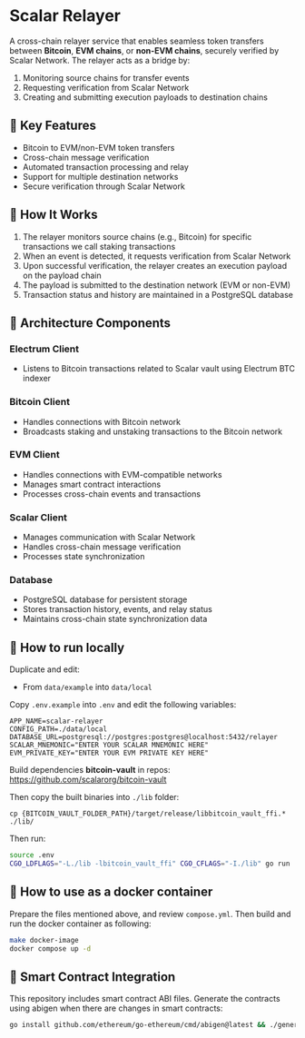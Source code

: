 # Scalar Relayer

A cross-chain relayer service that enables seamless token transfers between **Bitcoin**, **EVM chains**, or **non-EVM chains**, securely verified by Scalar Network. The relayer acts as a bridge by:

1. Monitoring source chains for transfer events
2. Requesting verification from Scalar Network
3. Creating and submitting execution payloads to destination chains

## 🌟 Key Features

- Bitcoin to EVM/non-EVM token transfers
- Cross-chain message verification
- Automated transaction processing and relay
- Support for multiple destination networks
- Secure verification through Scalar Network

## 🌟 How It Works

1. The relayer monitors source chains (e.g., Bitcoin) for specific transactions we call staking transactions
2. When an event is detected, it requests verification from Scalar Network
3. Upon successful verification, the relayer creates an execution payload on the payload chain
4. The payload is submitted to the destination network (EVM or non-EVM)
5. Transaction status and history are maintained in a PostgreSQL database

## 🌟 Architecture Components

### Electrum Client

- Listens to Bitcoin transactions related to Scalar vault using Electrum BTC indexer

### Bitcoin Client

- Handles connections with Bitcoin network
- Broadcasts staking and unstaking transactions to the Bitcoin network

### EVM Client

- Handles connections with EVM-compatible networks
- Manages smart contract interactions
- Processes cross-chain events and transactions

### Scalar Client

- Manages communication with Scalar Network
- Handles cross-chain message verification
- Processes state synchronization

### Database

- PostgreSQL database for persistent storage
- Stores transaction history, events, and relay status
- Maintains cross-chain state synchronization data

## 🌟 How to run locally

Duplicate and edit:

- From `data/example` into `data/local`

Copy `.env.example` into `.env` and edit the following variables:

```
APP_NAME=scalar-relayer
CONFIG_PATH=./data/local
DATABASE_URL=postgresql://postgres:postgres@localhost:5432/relayer
SCALAR_MNEMONIC="ENTER YOUR SCALAR MNEMONIC HERE"
EVM_PRIVATE_KEY="ENTER YOUR EVM PRIVATE KEY HERE"
```

Build dependencies **bitcoin-vault** in repos: <https://github.com/scalarorg/bitcoin-vault>

Then copy the built binaries into `./lib` folder:

```
cp {BITCOIN_VAULT_FOLDER_PATH}/target/release/libbitcoin_vault_ffi.* ./lib/
```

Then run:

```bash
source .env
CGO_LDFLAGS="-L./lib -lbitcoin_vault_ffi" CGO_CFLAGS="-I./lib" go run ./main.go
```

## 🌟 How to use as a docker container

Prepare the files mentioned above, and review `compose.yml`. Then build and run the docker container as following:

```bash
make docker-image
docker compose up -d
```

## 🌟 Smart Contract Integration

This repository includes smart contract ABI files. Generate the contracts using abigen when there are changes in smart contracts:

```bash
go install github.com/ethereum/go-ethereum/cmd/abigen@latest && ./generate_bindings.sh
```
